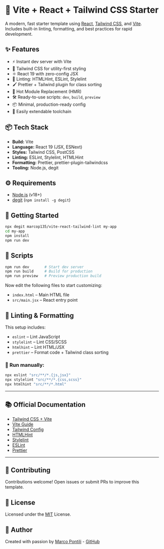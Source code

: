 # 🚀 Vite + React + Tailwind CSS Starter

A modern, fast starter template using [React](https://react.dev/), [Tailwind CSS](https://tailwindcss.com/), and [Vite](https://vitejs.dev/).  
Includes built-in linting, formatting, and best practices for rapid development.

## ✨ Features

* ⚡️ Instant dev server with Vite  
* 🎨 Tailwind CSS for utility-first styling  
* ⚛️ React 19 with zero-config JSX  
* 🧼 Linting: HTMLHint, ESLint, Stylelint  
* 🖌️ Prettier + Tailwind plugin for class sorting  
* 🔄 Hot Module Replacement (HMR)  
* 🛠️ Ready-to-use scripts: `dev`,     `build`,  `preview`  
* 📦 Minimal, production-ready config  
* 🧩 Easily extendable toolchain  

## 📦 Tech Stack

* **Build:** Vite  
* **Language:** React 19 (JSX, ESNext)  
* **Styles:** Tailwind CSS, PostCSS  
* **Linting:** ESLint, Stylelint, HTMLHint  
* **Formatting:** Prettier, prettier-plugin-tailwindcss  
* **Tooling:** Node.js, degit  

## ⚙️ Requirements

* [Node.js](https://nodejs.org/en) (v18+)  
* [degit](https://github.com/Rich-Harris/degit) (`npm install -g degit`)  

## 🚀 Getting Started

```bash
npx degit marcop135/vite-react-tailwind-lint my-app
cd my-app
npm install
npm run dev 
```

## 🧪 Scripts

```bash
npm run dev       # Start dev server
npm run build     # Build for production
npm run preview   # Preview production build
```

Now edit the following files to start customizing:

* `index.html` – Main HTML file
* `src/main.jsx` – React entry point

## 🧹 Linting & Formatting

This setup includes:

* `eslint` – Lint JavaScript
* `stylelint` – Lint CSS/SCSS
* `htmlhint` – Lint HTML/JSX
* `prettier` – Format code + Tailwind class sorting

### 📌 Run manually:

```bash
npx eslint "src/**/*.{js,jsx}"
npx stylelint "src/**/*.{css,scss}"
npx htmlhint "src/**/*.html"
```

---

## 📚 Official Documentation

* [Tailwind CSS + Vite](https://tailwindcss.com/docs/installation/using-vite)
* [Vite Guide](https://vitejs.dev/guide/)
* [Tailwind Config](https://tailwindcss.com/docs/configuration)
* [HTMLHint](https://htmlhint.com/)
* [Stylelint](https://stylelint.io/)
* [ESLint](https://eslint.org/docs/latest/)
* [Prettier](https://prettier.io/)

---

## 🤝 Contributing

Contributions welcome! Open issues or submit PRs to improve this template.

## 📝 License

Licensed under the [MIT](./LICENSE) License.

## 👤 Author

Created with passion by [Marco Pontili](https://marcopontili.com) - [GitHub](https://github.com/marcop135)
